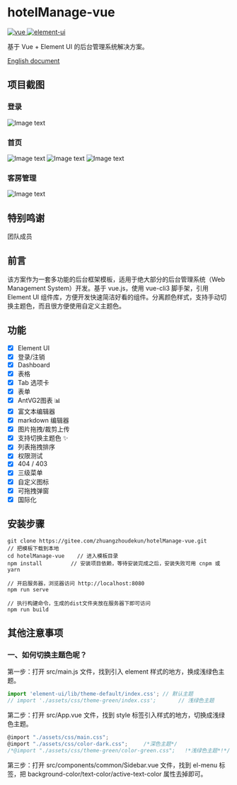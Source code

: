 # hotelManage-vue

<a href="https://github.com/vuejs/vue">
    <img src="https://img.shields.io/badge/vue-2.6.10-brightgreen.svg" alt="vue">
  </a>
  <a href="https://github.com/ElemeFE/element">
    <img src="https://img.shields.io/badge/element--ui-2.8.2-brightgreen.svg" alt="element-ui">
  </a>

基于 Vue + Element UI 的后台管理系统解决方案。


[English document](https://gitee.com/zhuangzhoudekun/hotelManage-vue/blob/dev-zq/README_EN.md)

## 项目截图

### 登录

![Image text](https://gitee.com/zhuangzhoudekun/hotelManage-vue/raw/dev-zq/screenshots/%E7%99%BB%E9%99%86%E9%A1%B5%E9%9D%A2.png)

### 首页

![Image text](https://gitee.com/zhuangzhoudekun/hotelManage-vue/raw/dev-zq/screenshots/%E7%B3%BB%E7%BB%9F%E9%A6%96%E9%A1%B51.png)
![Image text](https://gitee.com/zhuangzhoudekun/hotelManage-vue/raw/dev-zq/screenshots/%E7%B3%BB%E7%BB%9F%E9%A6%96%E9%A1%B52.png)
![Image text](https://gitee.com/zhuangzhoudekun/hotelManage-vue/raw/dev-zq/screenshots/%E7%B3%BB%E7%BB%9F%E9%A6%96%E9%A1%B53.png)

### 客房管理

![Image text](https://gitee.com/zhuangzhoudekun/hotelManage-vue/raw/dev-zq/screenshots/%E5%AE%A2%E6%88%BF%E7%AE%A1%E7%90%86.png)


## 特别鸣谢

团队成员

## 前言

该方案作为一套多功能的后台框架模板，适用于绝大部分的后台管理系统（Web Management System）开发。基于 vue.js，使用 vue-cli3 脚手架，引用 Element UI 组件库，方便开发快速简洁好看的组件。分离颜色样式，支持手动切换主题色，而且很方便使用自定义主题色。

## 功能

-   [x] Element UI
-   [x] 登录/注销
-   [x] Dashboard
-   [x] 表格
-   [x] Tab 选项卡
-   [x] 表单
-   [x] AntVG2图表 :bar_chart:
-   [x] 富文本编辑器
-   [x] markdown 编辑器
-   [x] 图片拖拽/裁剪上传
-   [x] 支持切换主题色 :sparkles:
-   [x] 列表拖拽排序
-   [x] 权限测试
-   [x] 404 / 403
-   [x] 三级菜单
-   [x] 自定义图标
-   [x] 可拖拽弹窗
-   [x] 国际化

## 安装步骤

```
git clone https://gitee.com/zhuangzhoudekun/hotelManage-vue.git      // 把模板下载到本地
cd hotelManage-vue    // 进入模板目录
npm install         // 安装项目依赖，等待安装完成之后，安装失败可用 cnpm 或 yarn

// 开启服务器，浏览器访问 http://localhost:8080
npm run serve

// 执行构建命令，生成的dist文件夹放在服务器下即可访问
npm run build
```

## 其他注意事项

### 一、如何切换主题色呢？

第一步：打开 src/main.js 文件，找到引入 element 样式的地方，换成浅绿色主题。

```javascript
import 'element-ui/lib/theme-default/index.css'; // 默认主题
// import './assets/css/theme-green/index.css';       // 浅绿色主题
```

第二步：打开 src/App.vue 文件，找到 style 标签引入样式的地方，切换成浅绿色主题。

```javascript
@import "./assets/css/main.css";
@import "./assets/css/color-dark.css";     /*深色主题*/
/*@import "./assets/css/theme-green/color-green.css";   !*浅绿色主题*!*/
```

第三步：打开 src/components/common/Sidebar.vue 文件，找到 el-menu 标签，把 background-color/text-color/active-text-color 属性去掉即可。

